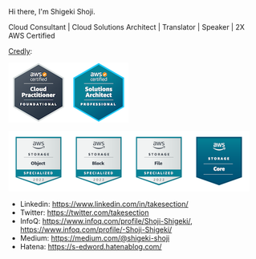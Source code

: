 Hi there, I'm Shigeki Shoji.

Cloud Consultant | Cloud Solutions Architect | Translator | Speaker | 2X AWS Certified

[Credly](https://www.credly.com/users/username.835c802c/badges):

![2x AWS Certified](2x-aws-certified.png)

![Storage Core](storage-core.png)

* Linkedin: https://www.linkedin.com/in/takesection/
* Twitter: https://twitter.com/takesection
* InfoQ: https://www.infoq.com/profile/Shoji-Shigeki/, https://www.infoq.com/profile/-Shoji-Shigeki/
* Medium: https://medium.com/@shigeki-shoji
* Hatena: https://s-edword.hatenablog.com/
